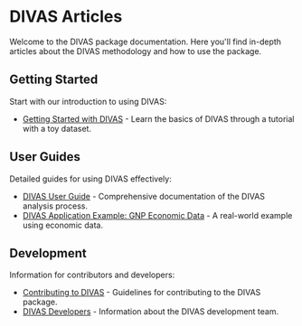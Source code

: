 # DIVAS Articles

Welcome to the DIVAS package documentation. Here you'll find in-depth articles about the DIVAS methodology and how to use the package.

## Getting Started

Start with our introduction to using DIVAS:

- [Getting Started with DIVAS](getting_started.html) - Learn the basics of DIVAS through a tutorial with a toy dataset.

## User Guides

Detailed guides for using DIVAS effectively:

- [DIVAS User Guide](DIVAS_User_Guide.html) - Comprehensive documentation of the DIVAS analysis process.
- [DIVAS Application Example: GNP Economic Data](application_example.html) - A real-world example using economic data.

## Development

Information for contributors and developers:

- [Contributing to DIVAS](contributing.html) - Guidelines for contributing to the DIVAS package.
- [DIVAS Developers](developers.html) - Information about the DIVAS development team. 